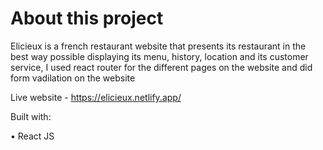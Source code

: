 # About this project

Elicieux is a french restaurant website that presents its restaurant in the best way possible displaying its menu, history, location and its customer service, I used react router for the different pages on the website and did form vadilation on the website

Live website - https://elicieux.netlify.app/

Built with: 

• React JS

